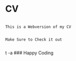 # CV

<code> 
This is a Webversion of my CV

Make Sure to Check it out 

</code>
t -a
### Happy Coding
